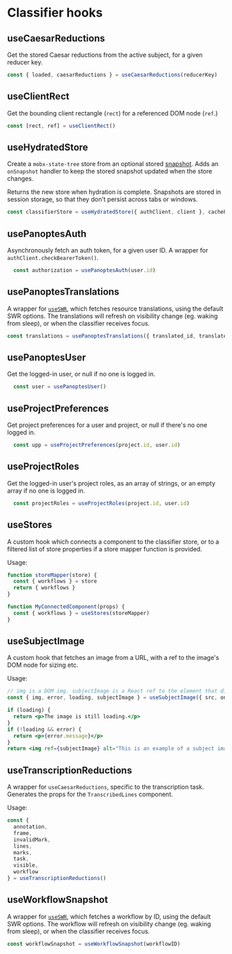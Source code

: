 # Classifier hooks

## useCaesarReductions

Get the stored Caesar reductions from the active subject, for a given reducer key.

```js
const { loaded, caesarReductions } = useCaesarReductions(reducerKey)
```

## useClientRect

Get the bounding client rectangle (`rect`) for a referenced DOM node (`ref`.)

```js
const [rect, ref] = useClientRect()
```

## useHydratedStore

Create a `mobx-state-tree` store from an optional stored [snapshot](https://mobx-state-tree.js.org/concepts/snapshots). Adds an `onSnapshot` handler to keep the stored snapshot updated when the store changes.

Returns the new store when hydration is complete. Snapshots are stored in session storage, so that they don't persist across tabs or windows.

```js
const classifierStore = useHydratedStore({ authClient, client }, cachePanoptesData = false, storageKey)
```

## usePanoptesAuth

Asynchronously fetch an auth token, for a given user ID. A wrapper for `authClient.checkBearerToken()`.

```js
  const authorization = usePanoptesAuth(user.id)
```

## usePanoptesTranslations

A wrapper for [`useSWR`](https://swr.vercel.app/), which fetches resource translations, using the default SWR options. The translations will refresh on visibility change (eg. waking from sleep), or when the classifier receives focus.

```js
const translations = usePanoptesTranslations({ translated_id, translated_type, language })
```

## usePanoptesUser

Get the logged-in user, or null if no one is logged in.

```js
  const user = usePanoptesUser()
```

## useProjectPreferences

Get project preferences for a user and project, or null if there's no one logged in.
```js
  const upp = useProjectPreferences(project.id, user.id)
```

## useProjectRoles

Get the logged-in user's project roles, as an array of strings, or an empty array if no one is logged in.

```js
  const projectRoles = useProjectRoles(project.id, user.id)
```

## useStores
  
A custom hook which connects a component to the classifier store, or to a filtered list of store properties if a store  mapper function is provided.

Usage:
```js
function storeMapper(store) {
  const { workflows } = store
  return { workflows }
}

function MyConnectedComponent(props) {
  const { workflows } = useStores(storeMapper)
}
```

## useSubjectImage
  
A custom hook that fetches an image from a URL, with a ref to the image's DOM node for sizing etc.

Usage:
```jsx
// img is a DOM img. subjectImage is a React ref to the element that displays the image.
const { img, error, loading, subjectImage } = useSubjectImage({ src, onReady, onError })

if (loading) {
  return <p>The image is still loading.</p>
}
if (!loading && error) {
  return <p>{error.message}</p>
}
return <img ref={subjectImage} alt="This is an example of a subject image" src={img.src} />
```

## useTranscriptionReductions

A wrapper for `useCaesarReductions`, specific to the transcription task. Generates the props for the `TranscribedLines` component.

Usage:
```js
const {
  annotation,
  frame,
  invalidMark,
  lines,
  marks,
  task,
  visible,
  workflow
} = useTranscriptionReductions()
```

## useWorkflowSnapshot

A wrapper for [`useSWR`](https://swr.vercel.app/), which fetches a workflow by ID, using the default SWR options. The workflow will refresh on visibility change (eg. waking from sleep), or when the classifier receives focus.

```js
const workflowSnapshot = useWorkflowSnapshot(workflowID)
```
